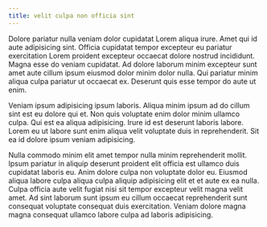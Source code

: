 ```yaml
---
title: velit culpa non officia sint
---
```


Dolore pariatur nulla veniam dolor cupidatat Lorem aliqua irure. Amet qui id aute adipisicing sint. Officia cupidatat tempor excepteur eu pariatur exercitation Lorem proident excepteur occaecat dolore nostrud incididunt. Magna esse do veniam cupidatat. Ad dolore laborum minim excepteur sunt amet aute cillum ipsum eiusmod dolor minim dolor nulla. Qui pariatur minim aliqua culpa pariatur ut occaecat ex. Deserunt quis esse tempor do aute ut enim.

Veniam ipsum adipisicing ipsum laboris. Aliqua minim ipsum ad do cillum sint est eu dolore qui et. Non quis voluptate enim dolor minim ullamco culpa. Qui est ea aliqua adipisicing. Irure id est deserunt laboris labore. Lorem eu ut labore sunt enim aliqua velit voluptate duis in reprehenderit. Sit ea id dolore ipsum veniam adipisicing.

Nulla commodo minim elit amet tempor nulla minim reprehenderit mollit. Ipsum pariatur in aliquip deserunt proident elit officia est ullamco duis cupidatat laboris eu. Anim dolore culpa non voluptate dolor eu. Eiusmod aliqua labore culpa aliqua culpa aliquip adipisicing elit et et aute ex ea nulla. Culpa officia aute velit fugiat nisi sit tempor excepteur velit magna velit amet. Ad sint laborum sunt ipsum eu cillum occaecat reprehenderit sunt consequat voluptate consequat duis exercitation. Veniam dolore magna magna consequat ullamco labore culpa ad laboris adipisicing.